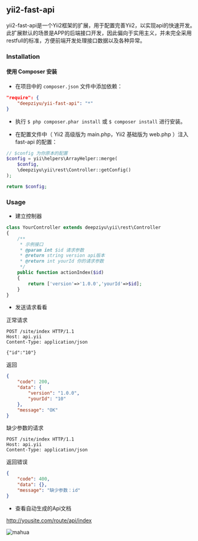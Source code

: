 ## yii2-fast-api

yii2-fast-api是一个Yii2框架的扩展，用于配置完善Yii2，以实现api的快速开发。
此扩展默认的场景是APP的后端接口开发，因此偏向于实用主义，并未完全采用restfull的标准，方便前端开发处理接口数据以及各种异常。

### Installation

#### 使用 Composer 安装
- 在项目中的 `composer.json` 文件中添加依赖：

```json
"require": {
    "deepziyu/yii-fast-api": "*"
}
```

- 执行 `$ php composer.phar install` 或 `$ composer install` 进行安装。

- 在配置文件中（ Yii2 高级版为 main.php，Yii2 基础版为 web.php ）注入 fast-api 的配置：

```php
// $config 为你原本的配置
$config = yii\helpers\ArrayHelper::merge(
    $config,
    \deepziyu\yii\rest\Controller::getConfig()
);

return $config;
```
### Usage

- 建立控制器
```php
class YourController extends deepziyu\yii\rest\Controller
{
    /**
     * 示例接口
     * @param int $id 请求参数
     * @return string version api版本
     * @return int yourId 你的请求参数
     */
    public function actionIndex($id)
    {
        return ['version'=>'1.0.0','yourId'=>$id];
    }
}
```
- 发送请求看看

正常请求
```curl
POST /site/index HTTP/1.1
Host: api.yii
Content-Type: application/json

{"id":"10"}
```
返回
```json
{
    "code": 200,
    "data": {
        "version": "1.0.0",
        "yourId": "10"
    },
    "message": "OK"
}
```
缺少参数的请求
```curl
POST /site/index HTTP/1.1
Host: api.yii
Content-Type: application/json

```
返回错误
```json
{
    "code": 400,
    "data": {},
    "message": "缺少参数：id"
}
```

- 查看自动生成的Api文档

http://yousite.com/route/api/index

![mahua](http://ok0rjq3jz.bkt.clouddn.com/QQ%E6%88%AA%E5%9B%BE20170119165300.png)